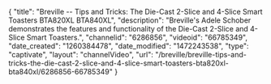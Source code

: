 {
    "title": "Breville -- Tips and Tricks: The Die-Cast 2-Slice and 4-Slice Smart Toasters BTA820XL BTA840XL",
    "description": "Breville's Adele Schober demonstrates the features and functionality of the Die-Cast 2-Slice and 4-Slice Smart Toasters.",
    "channelid": "6286856",
    "videoid": "66785349",
    "date_created": "1260384478",
    "date_modified": "1472243538",
    "type": "captivate",
    "layout": "channelVideo",
    "url": "\/breville\/breville-tips-and-tricks-the-die-cast-2-slice-and-4-slice-smart-toasters-bta820xl-bta840xl\/6286856-66785349"
}